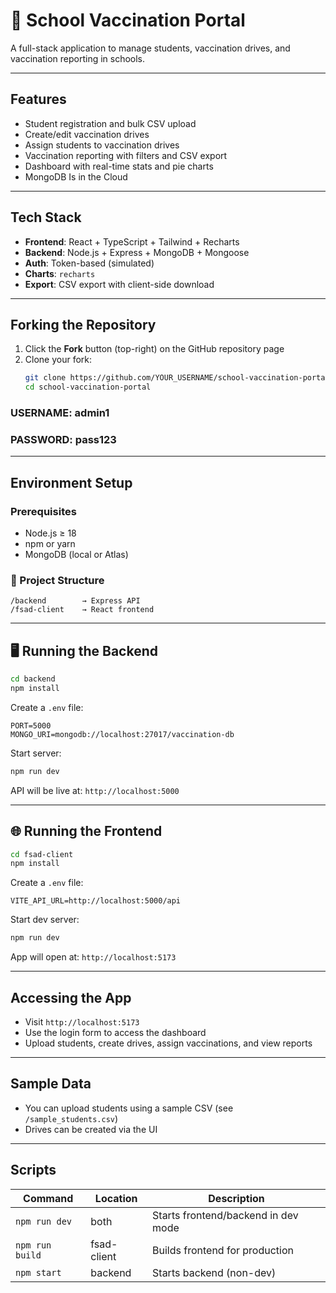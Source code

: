 # 🏥 School Vaccination Portal

A full-stack application to manage students, vaccination drives, and vaccination reporting in schools.

---

## Features

- Student registration and bulk CSV upload
- Create/edit vaccination drives
- Assign students to vaccination drives
- Vaccination reporting with filters and CSV export
- Dashboard with real-time stats and pie charts
- MongoDB Is in the Cloud

---

## Tech Stack

- **Frontend**: React + TypeScript + Tailwind + Recharts
- **Backend**: Node.js + Express + MongoDB + Mongoose
- **Auth**: Token-based (simulated)
- **Charts**: `recharts`
- **Export**: CSV export with client-side download

---

## Forking the Repository

1. Click the **Fork** button (top-right) on the GitHub repository page
2. Clone your fork:
   ```bash
   git clone https://github.com/YOUR_USERNAME/school-vaccination-portal.git
   cd school-vaccination-portal
   ```

### USERNAME: admin1
### PASSWORD: pass123

---

## Environment Setup

### Prerequisites

- Node.js ≥ 18
- npm or yarn
- MongoDB (local or Atlas)

### 📁 Project Structure

```
/backend        → Express API
/fsad-client    → React frontend
```

---

## 🖥️ Running the Backend

```bash
cd backend
npm install
```

Create a `.env` file:
```env
PORT=5000
MONGO_URI=mongodb://localhost:27017/vaccination-db
```

Start server:
```bash
npm run dev
```

API will be live at: `http://localhost:5000`

---

## 🌐 Running the Frontend

```bash
cd fsad-client
npm install
```

Create a `.env` file:
```env
VITE_API_URL=http://localhost:5000/api
```

Start dev server:
```bash
npm run dev
```

App will open at: `http://localhost:5173`

---

## Accessing the App

- Visit `http://localhost:5173`
- Use the login form to access the dashboard
- Upload students, create drives, assign vaccinations, and view reports

---

## Sample Data

- You can upload students using a sample CSV (see `/sample_students.csv`)
- Drives can be created via the UI

---

## Scripts

| Command | Location | Description            |
|---------|----------|------------------------|
| `npm run dev` | both | Starts frontend/backend in dev mode |
| `npm run build` | fsad-client | Builds frontend for production |
| `npm start` | backend | Starts backend (non-dev) |

